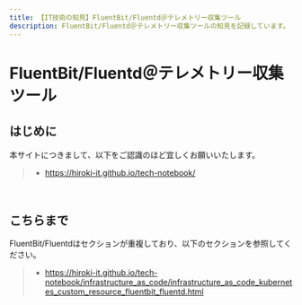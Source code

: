 ```yaml
---
title: 【IT技術の知見】FluentBit/Fluentd＠テレメトリー収集ツール
description: FluentBit/Fluentd＠テレメトリー収集ツールの知見を記録しています。
---
```


# FluentBit/Fluentd＠テレメトリー収集ツール

## はじめに

本サイトにつきまして、以下をご認識のほど宜しくお願いいたします。

> - https://hiroki-it.github.io/tech-notebook/

<br>

## こちらまで

FluentBit/Fluentdはセクションが重複しており、以下のセクションを参照してください。

> - https://hiroki-it.github.io/tech-notebook/infrastructure_as_code/infrastructure_as_code_kubernetes_custom_resource_fluentbit_fluentd.html

<br>
